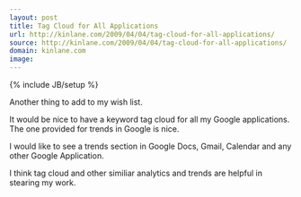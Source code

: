 ```yaml
---
layout: post
title: Tag Cloud for All Applications
url: http://kinlane.com/2009/04/04/tag-cloud-for-all-applications/
source: http://kinlane.com/2009/04/04/tag-cloud-for-all-applications/
domain: kinlane.com
image: 
---
```

{% include JB/setup %}<p>Another thing to add to my wish list.<p></p>
It would be nice to have a keyword tag cloud for all my Google applications. The one provided for trends in Google is nice.<p></p>
I would like to see a trends section in Google Docs, Gmail, Calendar and any other Google Application.<p></p>
I think tag cloud and other similiar analytics and trends are helpful in stearing my work.</p>
